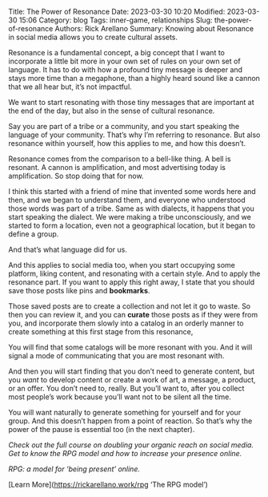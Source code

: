 Title: The Power of Resonance
Date: 2023-03-30 10:20
Modified: 2023-03-30 15:06
Category: blog
Tags: inner-game, relationships
Slug: the-power-of-resonance
Authors: Rick Arellano
Summary: Knowing about Resonance in social media allows you to create cultural assets. 


Resonance is a fundamental concept, a big concept that I want to incorporate a little bit more in your own set of rules on your own set of language. It has to do with how a profound tiny message is deeper and stays more time than a megaphone, than a highly heard sound like a cannon that we all hear but, it’s not impactful. 

We want to start resonating with those tiny messages that are important at the end of the day, but also in the sense of cultural resonance. 

Say you are part of a tribe or a community, and you start speaking the language of your community. That’s why I’m referring to resonance. But also resonance within yourself, how this applies to me, and how this doesn’t.

Resonance comes from the comparison to a bell-like thing. A bell is resonant. A cannon is amplification, and most advertising today is amplification. So stop doing that for now.

I think this started with a friend of mine that invented some words here and then, and we began to understand them, and everyone who understood those words was part of a tribe. Same as with dialects, it happens that you start speaking the dialect. We were making a tribe unconsciously, and we started to form a location, even not a geographical location, but it began to define a group.

And that’s what language did for us. 

And this applies to social media too, when you start occupying some platform, liking content, and resonating with a certain style. And to apply the resonance part. If you want to apply this right away, I state that you should save those posts like pins and **bookmarks**.

Those saved posts are to create a collection and not let it go to waste. So then you can review it, and you can **curate** those posts as if they were from you, and incorporate them slowly into a catalog in an orderly manner to create something at this first stage from this resonance, 

You will find that some catalogs will be more resonant with you. And it will signal a mode of communicating that you are most resonant with. 

And then you will start finding that you don’t need to generate content, but you *want* to develop content or create a work of art, a message, a product, or an offer. You don’t need to, really. But you’ll want to, after you collect most people’s work because you’ll want not to be silent all the time.

You will want naturally to generate something for yourself and for your group. And this doesn’t happen from a point of reaction. So that’s why the power of the pause is essential too (in the next chapter). 


*Check out the full course on doubling your organic reach on social media. Get to know the RPG model and how to increase your presence online.*

*RPG: a model for ‘being present’ online.* 

[Learn More](https://rickarellano.work/rpg ‘The RPG model’)

